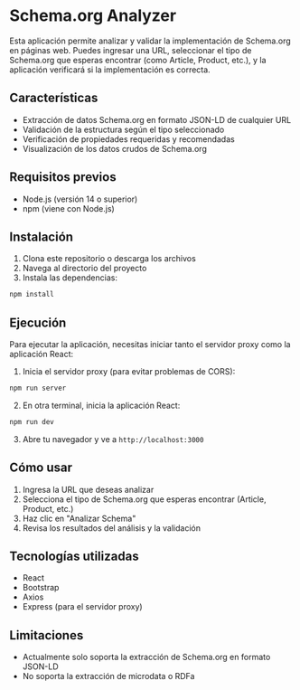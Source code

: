 # Schema.org Analyzer

Esta aplicación permite analizar y validar la implementación de Schema.org en páginas web. Puedes ingresar una URL, seleccionar el tipo de Schema.org que esperas encontrar (como Article, Product, etc.), y la aplicación verificará si la implementación es correcta.

## Características

- Extracción de datos Schema.org en formato JSON-LD de cualquier URL
- Validación de la estructura según el tipo seleccionado
- Verificación de propiedades requeridas y recomendadas
- Visualización de los datos crudos de Schema.org

## Requisitos previos

- Node.js (versión 14 o superior)
- npm (viene con Node.js)

## Instalación

1. Clona este repositorio o descarga los archivos
2. Navega al directorio del proyecto
3. Instala las dependencias:

```bash
npm install
```

## Ejecución

Para ejecutar la aplicación, necesitas iniciar tanto el servidor proxy como la aplicación React:

1. Inicia el servidor proxy (para evitar problemas de CORS):

```bash
npm run server
```

2. En otra terminal, inicia la aplicación React:

```bash
npm run dev
```

3. Abre tu navegador y ve a `http://localhost:3000`

## Cómo usar

1. Ingresa la URL que deseas analizar
2. Selecciona el tipo de Schema.org que esperas encontrar (Article, Product, etc.)
3. Haz clic en "Analizar Schema"
4. Revisa los resultados del análisis y la validación

## Tecnologías utilizadas

- React
- Bootstrap
- Axios
- Express (para el servidor proxy)

## Limitaciones

- Actualmente solo soporta la extracción de Schema.org en formato JSON-LD
- No soporta la extracción de microdata o RDFa

